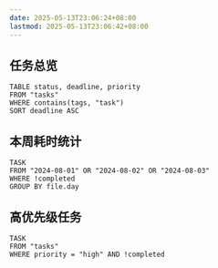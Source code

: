 ```yaml
---
date: 2025-05-13T23:06:24+08:00
lastmod: 2025-05-13T23:06:42+08:00
---
```

## 任务总览

```dataview
TABLE status, deadline, priority
FROM "tasks"
WHERE contains(tags, "task")
SORT deadline ASC
```

## 本周耗时统计

```dataview
TASK 
FROM "2024-08-01" OR "2024-08-02" OR "2024-08-03"
WHERE !completed
GROUP BY file.day
```

## 高优先级任务

```dataview
TASK 
FROM "tasks"
WHERE priority = "high" AND !completed
```
